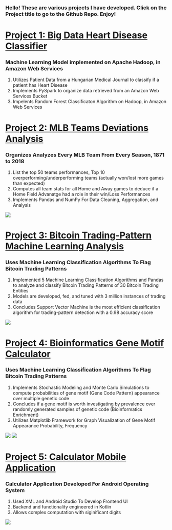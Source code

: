 ### Hello! These are various projects I have developed. Click on the Project title to go to the Github Repo. Enjoy!

# [Project 1: Big Data Heart Disease Classifier](https://github.com/YussofKazmi/MLB-Deviations-Project)
### Machine Learning Model implemented on Apache Hadoop, in Amazon Web Services
1. Utilizes Patient Data from a Hungarian Medical Journal to classify if a patient has Heart Disease
2. Implements PySpark to organize data retrieved from an Amazon Web Services Bucket
3. Impelents Random Forest Classificaton Algorithm on Hadoop, in Amazon Web Services

# [Project 2: MLB Teams Deviations Analysis](https://github.com/YussofKazmi/MLB-Deviations-Project)
### Organizes Analyzes Every MLB Team From Every Season, 1871 to 2018  
1. List the top 50 teams performances, Top 10 overperforming/underperforming teams (actually won/lost more games than expected)
2. Computes all team stats for all Home and Away games to deduce if a Home Field Advanatge had a role in their win/Loss Performances
3. Implements Pandas and NumPy For Data Cleaning, Aggregation, and Analysis

![](/images/MLBProject5Capture.PNG)

# [Project 3: Bitcoin Trading-Pattern Machine Learning Analysis](https://github.com/YussofKazmi/BitCoinTradingPatternsTestRepository)
### Uses Machine Learning Classification Algorithms To Flag Bitcoin Trading Patterns 
1. Implemented 5 Machine Learning Classification Algorithms and Pandas to analyze and classify Bitcoin Trading Patterns of 30 Bitcoin Trading Entities
2. Models are developed, fed, and tuned with 3 million instances of trading data
3. Concludes Support Vector Machine is the most efficient classification algorithm for trading-pattern detection with a 0.98 accuracy score

![](/images/Support_Vector_Machines_Screen.JPG)

# [Project 4: Bioinformatics Gene Motif Calculator](https://github.com/YussofKazmi/BitCoinTradingPatternsTestRepository)
### Uses Machine Learning Classification Algorithms To Flag Bitcoin Trading Patterns 
1. Implements Stochastic Modeling and Monte Carlo Simulations to compute probabilities of gene motif (Gene Code Pattern) appearance over multiple genetic code
2. Concludes if a gene motif is worth investigating by prevalence over randomly generated samples of genetic code (Bioinformatics Enrichment)
3. Utilizes Matplotlib Framework for Graph Visualization of Gene Motif Appearance Probability, Frequency

![](/images/motifCheckerphoto1.png)
![](/images/motifcheckerplot2.png)

# [Project 5: Calculator Mobile Application](https://github.com/YussofKazmi/BitCoinTradingPatternsTestRepository)
### Calculator Application Developed For Android Operating System 
1. Used XML and Android Studio To Develop Frontend UI
2. Backend and functionality engineered in Kotlin
3. Allows complex computation with siginificant digits


![](/images/calculator.png)

